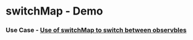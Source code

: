 # switchMap - Demo


### Use Case - [Use of switchMap to switch between observbles](https://turbotechlab.com/topics/rxjs/operator-transform-switch-map)



